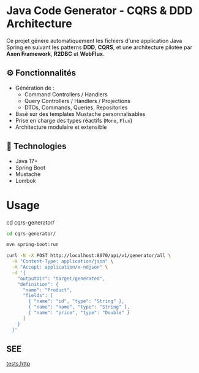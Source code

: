 # Java Code Generator - CQRS & DDD Architecture

Ce projet génère automatiquement les fichiers d'une application Java Spring en suivant les patterns **DDD**, **CQRS**, et une architecture pilotée par **Axon Framework**, **R2DBC** et **WebFlux**.

## ⚙️ Fonctionnalités

- Génération de :
	- Command Controllers / Handlers
	- Query Controllers / Handlers / Projections
	- DTOs, Commands, Queries, Repositories
- Basé sur des templates Mustache personnalisables
- Prise en charge des types réactifs (`Mono`, `Flux`)
- Architecture modulaire et extensible

## 🧱 Technologies

- Java 17+
- Spring Boot
- Mustache
- Lombok
# Usage

cd cqrs-generator/

```sh
cd cqrs-generator/

mvn spring-boot:run

curl -N -X POST http://localhost:8070/api/v1/generator/all \
  -H "Content-Type: application/json" \
  -H "Accept: application/x-ndjson" \
  -d '{
    "outputDir": "target/generated",
    "definition": {
      "name": "Product",
      "fields": [
        { "name": "id", "type": "String" },
        { "name": "name", "type": "String" },
        { "name": "price", "type": "Double" }
      ]
    }
  }'

```
## SEE
[tests.http](docs/tests.http)